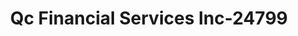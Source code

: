 ---
f_zip-code: 66044
f_state-code: KS
title: Qc Financial Services Inc-24799
f_phone: 785-832-1500
f_city-only: Lawrence
f_address: 1401 W 6Th Street Lawrence
f_location-unique-id: '24799'
slug: qc-financial-services-inc-24799
updated-on: '2024-05-30T13:46:58.046Z'
created-on: '2024-05-30T13:36:59.803Z'
published-on: '2024-05-30T13:54:32.469Z'
f_city-state: cms/city/lawrence-ks.md
f_company: cms/company/qc-financial-services-inc.md
f_state: cms/state/kansas.md
layout: '[payday-loan].html'
tags: payday-loan
---